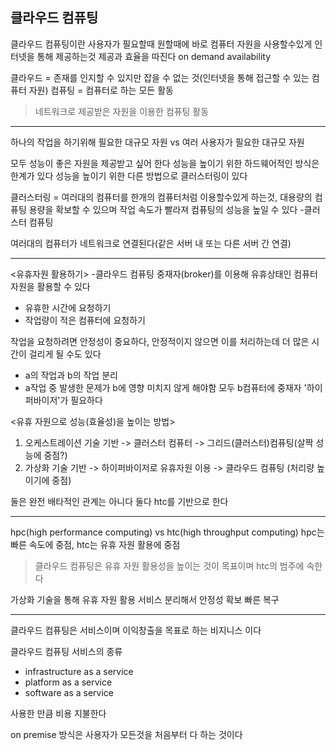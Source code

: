 ## 클라우드 컴퓨팅

클라우드 컴퓨팅이란
사용자가 필요할때 원할때에 바로 컴퓨터 자원을 사용할수있게 인터넷을 통해 제공하는것
제공과 효율을 따진다
on demand availability

클라우드 = 존재를 인지할 수 있지만 잡을 수 없는 것(인터넷을 통해 접근할 수 있는 컴퓨터 자원)
컴퓨팅 = 컴퓨터로 하는 모든 활동

>네트워크로 제공받은 자원을 이용한 컴퓨팅 활동

---

하나의 작업을 하기위해 필요한 대규모 자원 vs 여러 사용자가 필요한 대규모 자원

모두 성능이 좋은 자원을 제공받고 싶어 한다
성능을 높이기 위한 하드웨어적인 방식은 한계가 있다
성능을 높이기 위한 다른 방법으로 클러스터링이 있다


클러스터링 = 여러대의 컴퓨터를 한개의 컴퓨터처럼 이용할수있게 하는것,
대용량의 컴퓨팅 용량을 확보할 수 있으며 작업 속도가 빨라져 컴퓨팅의 성능을 높일 수 있다
-클러스터 컴퓨팅

여러대의 컴퓨터가 네트워크로 연결된다(같은 서버 내 또는 다른 서버 간 연결)

---

<유휴자원 활용하기> -클라우드 컴퓨팅
중재자(broker)를 이용해 유휴상태인 컴퓨터 자원을 활용할 수 있다
- 유휴한 시간에 요청하기
- 작업량이 적은 컴퓨터에 요청하기

작업을 요청하려면 안정성이 중요하다, 안정적이지 않으면 이를 처리하는데 더 많은 시간이 걸리게 될 수도 있다

- a의 작업과 b의 작업 분리
- a작업 중 발생한 문제가 b에 영향 미치지 않게 해야함
모두 b컴퓨터에 중재자 '하이퍼바이저'가 필요하다

<유휴 자원으로 성능(효율성)을 높이는 방법>
1. 오케스트레이션 기술 기반 -> 클러스터 컴퓨터 -> 그리드(클러스터)컴퓨팅(살짝 성능에 중점?)
2. 가상화 기술 기반 -> 하이퍼바이저로 유휴자원 이용 -> 클라우드 컴퓨팅 (처리량 높이기에 중점)

둘은 완전 배타적인 관계는 아니다
둘다 htc를 기반으로 한다


---

hpc(high performance computing) vs htc(high throughput computing)
hpc는 빠른 속도에 중점, htc는 유휴 자원 활용에 중점

>클라우드 컴퓨팅은 유휴 자원 활용성을 높이는 것이 목표이며 htc의 범주에 속한다


가상화 기술을 통해
유휴 자원 활용
서비스 분리해서 안정성 확보
빠른 복구

---

클라우드 컴퓨팅은 서비스이며 이익창출을 목표로 하는 비지니스 이다

클라우드 컴퓨팅 서비스의 종류
- infrastructure as a service
- platform as a service
- software as a service

사용한 만큼 비용 지불한다

on premise 방식은 사용자가 모든것을 처음부터 다 하는 것이다
